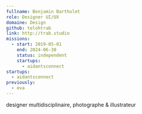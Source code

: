 ```yaml
---
fullname: Benjamin Bartholet
role: Designer UI/UX
domaine: Design
github: telohtrab
link: http://trab.studio
missions:
  - start: 2019-05-01
    end: 2024-06-30
    status: independent
    startups:
      - aidantsconnect
startups:
  - aidantsconnect
previously:
  - eva
---
```

designer multidisciplinaire, photographe & illustrateur